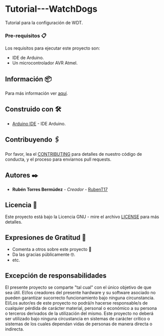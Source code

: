 # Tutorial---WatchDogs
Tutorial para la configuración de WDT.


### Pre-requisitos 📋

Los requisitos para ejecutar este proyecto son:
- IDE de Arduino.
- Un microcontrolador AVR Atmel.


## Información 📦

Para más información ver [aquí](https://github.com/RubenT17/Tutorial---WatchDogs/blob/main/info.pdf).

## Construido con 🛠️

* [Arduino IDE](https://www.arduino.cc/en/software) - IDE Arduino.


## Contribuyendo 🖇️

Por favor, lea el [CONTRIBUTING](https://github.com/RubenT17/Tutorial---WatchDogs/blob/main/CONTRIBUTING) para detalles de nuestro código de conducta, y el proceso para enviarnos pull requests.


## Autores ✒️

* **Rubén Torres Bermúdez** - *Creador* - [RubenT17](https://github.com/RubenT17)


## Licencia 📄

Este proyecto está bajo la Licencia GNU - mire el archivo [LICENSE](https://github.com/RubenT17/Tutorial---WatchDogs/blob/main/LICENSE) para más detalles.


## Expresiones de Gratitud 🎁
* Comenta a otros sobre este proyecto 📢
* Da las gracias públicamente 🤓.
* etc.


## Excepción de responsabilidades

El presente proyecto se comparte "tal cual" con el único objetivo de que sea útil.
El/los creadores del presente hardware y su software asociado no pueden garantizar sucorrecto funcionamiento bajo ninguna circunstancia. El/Los autor/es de este proyecto no podrá/n hacerse responsable/s de cualquier pérdida de carácter material, personal o económico a su persona o terceros derivados de la utilización del mismo. Este proyecto no deberá ser utilizado bajo ninguna circustancia en sistemas de carácter crítico o sistemas de los cuales dependan vidas de personas de manera directa o indirecta.
